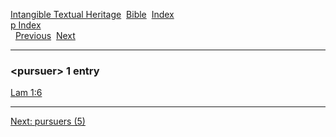 [Intangible Textual Heritage](../../index)  [Bible](../index) 
[Index](index)   
[p Index](_p_)  
  [Previous](c09023)  [Next](c09025) 

------------------------------------------------------------------------

### &lt;pursuer&gt; 1 entry

[Lam 1:6](../kjv/lam001.htm#006)  

------------------------------------------------------------------------

[Next: pursuers (5)](c09025)
